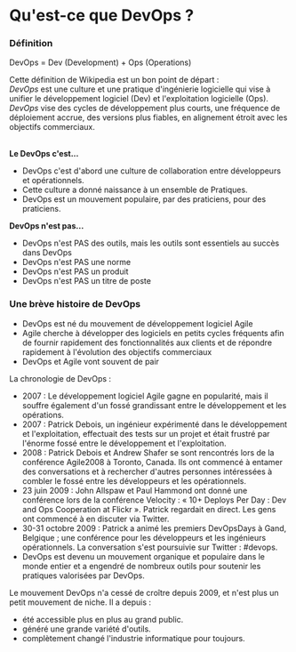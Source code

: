 # Qu'est-ce que DevOps ?

### Définition

DevOps = Dev (Development) + Ops (Operations) <br>

Cette définition de Wikipedia est un bon point de départ : <br>
*DevOps* est une culture et une pratique d'ingénierie logicielle qui vise à unifier le développement logiciel (Dev) et l'exploitation logicielle (Ops).<br>
*DevOps* vise des cycles de développement plus courts, une fréquence de déploiement accrue, des versions plus fiables, en alignement étroit avec les objectifs commerciaux.<br><br>

**Le DevOps c'est...** <br>
- DevOps c'est d'abord une culture de collaboration entre développeurs et opérationnels. 
- Cette culture a donné naissance à un ensemble de Pratiques.
- DevOps est un mouvement populaire, par des praticiens, pour des praticiens. <br>

**DevOps n'est pas...** <br>

- DevOps n'est PAS des outils, mais les outils sont essentiels au succès dans DevOps
- DevOps n'est PAS une norme
- DevOps n'est PAS un produit
- DevOps n'est PAS un titre de poste

### Une brève histoire de DevOps

- DevOps est né du mouvement de développement logiciel Agile
- Agile cherche à développer des logiciels en petits cycles fréquents afin de fournir rapidement des fonctionnalités aux clients et de répondre rapidement à l'évolution des objectifs commerciaux
- DevOps et Agile vont souvent de pair

La chronologie de DevOps : <br>
- 2007 : Le développement logiciel Agile gagne en popularité, mais il souffre également d'un fossé grandissant entre le développement et les opérations.
- 2007 : Patrick Debois, un ingénieur expérimenté dans le développement et l'exploitation, effectuait des tests sur un projet et était frustré par l'énorme fossé entre le développement et l'exploitation.
- 2008 : Patrick Debois et Andrew Shafer se sont rencontrés lors de la conférence Agile2008 à Toronto, Canada. Ils ont commencé à entamer des conversations et à rechercher d'autres personnes intéressées à combler le fossé entre les développeurs et les opérationnels.
- 23 juin 2009 : John Allspaw et Paul Hammond ont donné une conférence lors de la conférence Velocity : « 10+ Deploys Per Day : Dev and Ops Cooperation at Flickr ». Patrick regardait en direct. Les gens ont commencé à en discuter via Twitter.
- 30-31 octobre 2009 : Patrick a animé les premiers DevOpsDays à Gand, Belgique ; une conférence pour les développeurs et les ingénieurs opérationnels. La conversation s'est poursuivie sur Twitter : #devops.
- DevOps est devenu un mouvement organique et populaire dans le monde entier et a engendré de nombreux outils pour soutenir les pratiques valorisées par DevOps. <br>

Le mouvement DevOps n'a cessé de croître depuis 2009, et n'est plus un petit mouvement de niche. Il a depuis : <br>
- été accessible plus en plus au grand public.
- généré une grande variété d'outils.
- complètement changé l'industrie informatique pour toujours.